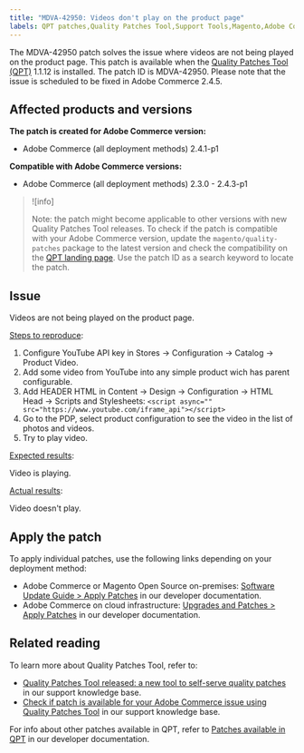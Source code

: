 ```yaml
---
title: "MDVA-42950: Videos don't play on the product page"
labels: QPT patches,Quality Patches Tool,Support Tools,Magento,Adobe Commerce,cloud infrastructure,on-premises,QPT 1.1.12,
---
```


The MDVA-42950 patch solves the issue where videos are not being played on the product page. This patch is available when the [Quality Patches Tool (QPT)](https://support.magento.com/hc/en-us/articles/360047139492) 1.1.12 is installed. The patch ID is MDVA-42950. Please note that the issue is scheduled to be fixed in Adobe Commerce 2.4.5.

## Affected products and versions

**The patch is created for Adobe Commerce version:**

* Adobe Commerce (all deployment methods) 2.4.1-p1

**Compatible with Adobe Commerce versions:**

* Adobe Commerce (all deployment methods) 2.3.0 - 2.4.3-p1

>![info]
>
>Note: the patch might become applicable to other versions with new Quality Patches Tool releases. To check if the patch is compatible with your Adobe Commerce version, update the `magento/quality-patches` package to the latest version and check the compatibility on the [QPT landing page](https://devdocs.magento.com/quality-patches/tool.html#patch-grid). Use the patch ID as a search keyword to locate the patch.

## Issue
 Videos are not being played on the product page.

<ins>Steps to reproduce</ins>:

1. Configure YouTube API key in Stores -> Configuration -> Catalog -> Product Video.
1. Add some video from YouTube into any simple product wich has parent configurable.
1. Add HEADER HTML in Content -> Design -> Configuration -> HTML Head -> Scripts and Stylesheets:
    `<script async="" src="https://www.youtube.com/iframe_api"></script>`
1. Go to the PDP, select product configuration to see the video in the list of photos and videos.
1. Try to play video.


<ins>Expected results</ins>:

Video is playing.

<ins>Actual results</ins>:

Video doesn't play.

## Apply the patch

To apply individual patches, use the following links depending on your deployment method:

* Adobe Commerce or Magento Open Source on-premises: [Software Update Guide > Apply Patches](https://devdocs.magento.com/guides/v2.4/comp-mgr/patching/mqp.html) in our developer documentation.
* Adobe Commerce on cloud infrastructure: [Upgrades and Patches > Apply Patches](https://devdocs.magento.com/cloud/project/project-patch.html) in our developer documentation.

## Related reading

To learn more about Quality Patches Tool, refer to:

* [Quality Patches Tool released: a new tool to self-serve quality patches](https://support.magento.com/hc/en-us/articles/360047139492) in our support knowledge base.
* [Check if patch is available for your Adobe Commerce issue using Quality Patches Tool](https://support.magento.com/hc/en-us/articles/360047125252) in our support knowledge base.

For info about other patches available in QPT, refer to [Patches available in QPT](https://devdocs.magento.com/quality-patches/tool.html#patch-grid) in our developer documentation.
